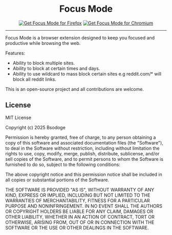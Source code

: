 <h1 align="center">Focus Mode</h1>

<p align="center">
    <a href="https://addons.mozilla.org/en-GB/firefox/addon/focus-mode-by-bsodoge/"><img src="https://user-images.githubusercontent.com/585534/107280546-7b9b2a00-6a26-11eb-8f9f-f95932f4bfec.png" alt="Get Focus Mode for Firefox"></a>
    <a href="https://chromewebstore.google.com/detail/jjogkcpcgaaifccbffjmincckliocaca"><img src="https://developer.chrome.com/static/docs/webstore/branding/image/206x58-chrome-web-bcb82d15b2486.png" alt="Get Focus Mode for Chromium"></a>
</p>

***

Focus Mode is a browser extension designed to keep you focused and productive while browsing the web.

Features:
- Ability to block multiple sites.
- Ability to block at certain times and days.
- Ability to use wildcard to mass block certain sites e.g reddit.com/* will block all reddit links.

This is an open-source project and all contributions are welcome.

<h2>License</h2>
MIT License

Copyright (c) 2025 Bsodoge

Permission is hereby granted, free of charge, to any person obtaining a copy
of this software and associated documentation files (the "Software"), to deal
in the Software without restriction, including without limitation the rights
to use, copy, modify, merge, publish, distribute, sublicense, and/or sell
copies of the Software, and to permit persons to whom the Software is
furnished to do so, subject to the following conditions:

The above copyright notice and this permission notice shall be included in all
copies or substantial portions of the Software.

THE SOFTWARE IS PROVIDED "AS IS", WITHOUT WARRANTY OF ANY KIND, EXPRESS OR
IMPLIED, INCLUDING BUT NOT LIMITED TO THE WARRANTIES OF MERCHANTABILITY,
FITNESS FOR A PARTICULAR PURPOSE AND NONINFRINGEMENT. IN NO EVENT SHALL THE
AUTHORS OR COPYRIGHT HOLDERS BE LIABLE FOR ANY CLAIM, DAMAGES OR OTHER
LIABILITY, WHETHER IN AN ACTION OF CONTRACT, TORT OR OTHERWISE, ARISING FROM,
OUT OF OR IN CONNECTION WITH THE SOFTWARE OR THE USE OR OTHER DEALINGS IN THE
SOFTWARE.

